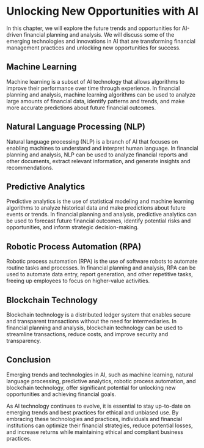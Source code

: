 Unlocking New Opportunities with AI
=============================================================================================================================

In this chapter, we will explore the future trends and opportunities for AI-driven financial planning and analysis. We will discuss some of the emerging technologies and innovations in AI that are transforming financial management practices and unlocking new opportunities for success.

Machine Learning
----------------

Machine learning is a subset of AI technology that allows algorithms to improve their performance over time through experience. In financial planning and analysis, machine learning algorithms can be used to analyze large amounts of financial data, identify patterns and trends, and make more accurate predictions about future financial outcomes.

Natural Language Processing (NLP)
---------------------------------

Natural language processing (NLP) is a branch of AI that focuses on enabling machines to understand and interpret human language. In financial planning and analysis, NLP can be used to analyze financial reports and other documents, extract relevant information, and generate insights and recommendations.

Predictive Analytics
--------------------

Predictive analytics is the use of statistical modeling and machine learning algorithms to analyze historical data and make predictions about future events or trends. In financial planning and analysis, predictive analytics can be used to forecast future financial outcomes, identify potential risks and opportunities, and inform strategic decision-making.

Robotic Process Automation (RPA)
--------------------------------

Robotic process automation (RPA) is the use of software robots to automate routine tasks and processes. In financial planning and analysis, RPA can be used to automate data entry, report generation, and other repetitive tasks, freeing up employees to focus on higher-value activities.

Blockchain Technology
---------------------

Blockchain technology is a distributed ledger system that enables secure and transparent transactions without the need for intermediaries. In financial planning and analysis, blockchain technology can be used to streamline transactions, reduce costs, and improve security and transparency.

Conclusion
----------

Emerging trends and technologies in AI, such as machine learning, natural language processing, predictive analytics, robotic process automation, and blockchain technology, offer significant potential for unlocking new opportunities and achieving financial goals.

As AI technology continues to evolve, it is essential to stay up-to-date on emerging trends and best practices for ethical and unbiased use. By embracing these technologies and practices, individuals and financial institutions can optimize their financial strategies, reduce potential losses, and increase returns while maintaining ethical and compliant business practices.
